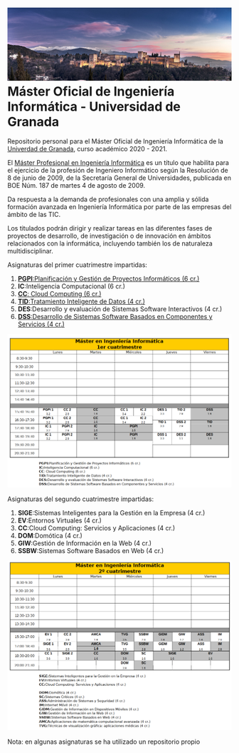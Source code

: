 # ![Alhambra](00_img/alhambra.jpg) Máster Oficial de Ingeniería Informática - Universidad de Granada 

Repositorio personal para el Máster Oficial de Ingeniería Informática de la [Univerdad de Granada](https://www.ugr.es/), curso académico 2020 - 2021.

 El [Máster Profesional en Ingeniería Informática](https://masteres.ugr.es/ing-informatica/) es un título que habilita para el ejercicio de la profesión de Ingeniero Informático según la Resolución de 8 de junio de 2009, de la Secretaría General de Universidades, publicada en BOE Núm. 187 de martes 4 de agosto de 2009.

Da respuesta a la demanda de profesionales con una amplia y sólida formación avanzada en Ingeniería Informática por parte de las empresas del ámbito de las TIC.

Los titulados podrán dirigir y realizar tareas en las diferentes fases de proyectos de desarrollo, de investigación o de innovación en ámbitos relacionados con la informática, incluyendo también los de naturaleza multidisciplinar. 

Asignaturas del primer cuatrimestre impartidas:

1. [**PGPI**:Planificación y Gestión de Proyectos Informáticos (6 cr.)](https://github.com/alvarodelaflor/mii_ugr/tree/main/01_PGPI)
2. **IC**:Inteligencia Computacional (6 cr.)
3. [**CC**: Cloud Computing (6 cr.)](https://github.com/alvarodelaflor/mii_ugr/tree/main/01_CC)
4. [**TID**:Tratamiento Inteligente de Datos (4 cr.)](https://github.com/alvarodelaflor/mii_ugr/tree/main/01_TID)
5. **DES**:Desarrollo y evaluación de Sistemas Software Interactivos (4 cr.)
6. [**DSS**:Desarrollo de Sistemas Software Basados en Componentes y Servicios (4 cr.)](https://github.com/alvarodelaflor/mii_ugr/tree/main/01_DSS)

![Horario primer cuatrimestre](00_img/00_horario.png)

Asignaturas del segundo cuatrimestre impartidas:

1. **SIGE**:Sistemas Inteligentes para la Gestión en la Empresa (4 cr.)
2. **EV**:Entornos Virtuales (4 cr.)
3. **CC**:Cloud Computing: Servicios y Aplicaciones (4 cr.)
4. **DOM**:Domótica (4 cr.)
5. **GIW**:Gestión de Información en la Web (4 cr.)
6. **SSBW**:Sistemas Software Basados en Web (4 cr.)

![Horario segundo cuatrimestre](00_img/01_horario.png)

Nota: en algunas asignaturas se ha utilizado un repositorio propio 
